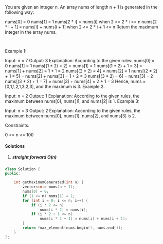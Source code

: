 You are given an integer n. An array nums of length n + 1 is generated in the following way:

nums[0] = 0
nums[1] = 1
nums[2 * i] = nums[i] when 2 <= 2 * i <= n
nums[2 * i + 1] = nums[i] + nums[i + 1] when 2 <= 2 * i + 1 <= n
Return the maximum integer in the array nums​​​.

 

Example 1:

Input: n = 7
Output: 3
Explanation: According to the given rules:
  nums[0] = 0
  nums[1] = 1
  nums[(1 * 2) = 2] = nums[1] = 1
  nums[(1 * 2) + 1 = 3] = nums[1] + nums[2] = 1 + 1 = 2
  nums[(2 * 2) = 4] = nums[2] = 1
  nums[(2 * 2) + 1 = 5] = nums[2] + nums[3] = 1 + 2 = 3
  nums[(3 * 2) = 6] = nums[3] = 2
  nums[(3 * 2) + 1 = 7] = nums[3] + nums[4] = 2 + 1 = 3
Hence, nums = [0,1,1,2,1,3,2,3], and the maximum is 3.
Example 2:

Input: n = 2
Output: 1
Explanation: According to the given rules, the maximum between nums[0], nums[1], and nums[2] is 1.
Example 3:

Input: n = 3
Output: 2
Explanation: According to the given rules, the maximum between nums[0], nums[1], nums[2], and nums[3] is 2.
 

Constraints:

0 <= n <= 100


#### Solutions

1. ##### straight forward O(n)

```c++
class Solution {
public:

    int getMaximumGenerated(int n) {
        vector<int> nums(n + 1);
        nums[0] = 0;
        if (1 <= n) nums[1] = 1;
        for (int i = 0; i <= n; i++) {
            if (i * 2 <= n)
                nums[i * 2] = nums[i];
            if (i * 2 + 1 <= n)
                nums[i * 2 + 1] = nums[i] + nums[i + 1];
        }
        return *max_element(nums.begin(), nums.end());
    }
};

```